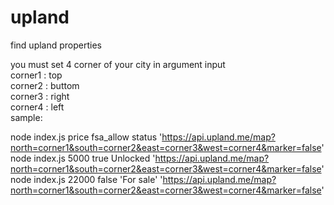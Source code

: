 # upland
find upland properties

you must set 4 corner of your city in argument input 
<br>
corner1 : top
<br>
corner2 : buttom
<br>
corner3 : right
<br>
corner4 : left 
<br>
sample:

node index.js  price fsa_allow status 'https://api.upland.me/map?north=corner1&south=corner2&east=corner3&west=corner4&marker=false'
<br>
node index.js  5000 true Unlocked 'https://api.upland.me/map?north=corner1&south=corner2&east=corner3&west=corner4&marker=false'
<br>
node index.js  22000 false 'For sale' 'https://api.upland.me/map?north=corner1&south=corner2&east=corner3&west=corner4&marker=false'

